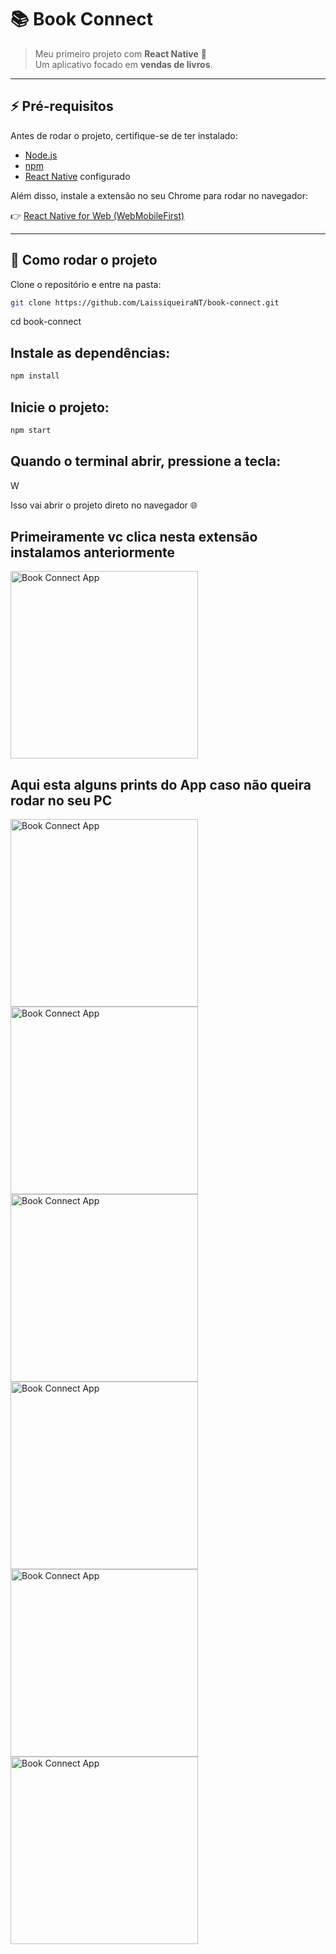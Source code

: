 # 📚 Book Connect

> Meu primeiro projeto com **React Native** 🚀  
> Um aplicativo focado em **vendas de livros**.  

---

## ⚡️ Pré-requisitos

Antes de rodar o projeto, certifique-se de ter instalado:

- [Node.js](https://nodejs.org/)  
- [npm](https://www.npmjs.com/)  
- [React Native](https://reactnative.dev/) configurado  

Além disso, instale a extensão no seu Chrome para rodar no navegador:

👉 [React Native for Web (WebMobileFirst)](https://www.webmobilefirst.com/en/)

---

## 🚀 Como rodar o projeto

Clone o repositório e entre na pasta:

```bash
git clone https://github.com/LaissiqueiraNT/book-connect.git

```
cd book-connect


## Instale as dependências:

```bash
npm install
```

## Inicie o projeto:

```bash
npm start
```

## Quando o terminal abrir, pressione a tecla:

W


Isso vai abrir o projeto direto no navegador 🌐

## Primeiramente vc clica nesta extensão instalamos anteriormente

<img src="./prints/1.png" alt="Book Connect App" width="300" />

## Aqui esta alguns prints do App caso não queira rodar no seu PC

<img src="./prints/2.png" alt="Book Connect App" width="300" />
<img src="./prints/3.png" alt="Book Connect App" width="300" />
<img src="./prints/4.png" alt="Book Connect App" width="300" />
<img src="./prints/5.png" alt="Book Connect App" width="300" />
<img src="./prints/6.png" alt="Book Connect App" width="300" />
<img src="./prints/7.png" alt="Book Connect App" width="300" />